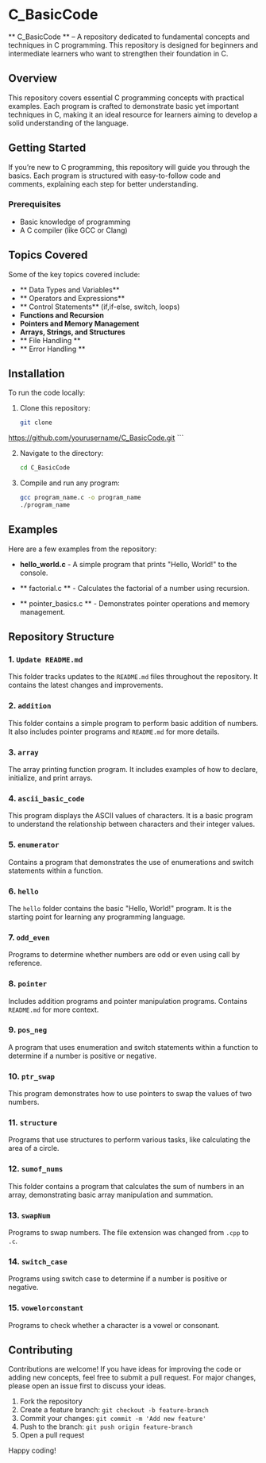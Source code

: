 # C_BasicCode

 ** C_BasicCode ** – 
A repository dedicated to fundamental concepts and techniques in C programming. 
This repository is designed for beginners and intermediate learners who want to strengthen their foundation in C.

## Overview

This repository covers essential C programming concepts with practical examples. Each program is crafted to demonstrate basic yet important techniques in C, making it an ideal resource for learners aiming to develop a solid understanding of the language.

## Getting Started

If you’re new to C programming, this repository will guide you through the basics. Each program is structured with easy-to-follow code and comments, explaining each step for better understanding.

### Prerequisites

- Basic knowledge of programming
- A C compiler (like GCC or Clang)

## Topics Covered

Some of the key topics covered include:

- ** Data Types and Variables**
- ** Operators and Expressions**
- ** Control Statements** (if,if-else, switch, loops)
- **Functions and Recursion**
- **Pointers and Memory Management**
- **Arrays, Strings, and Structures**
- ** File Handling **
- ** Error Handling **

## Installation

To run the code locally:

1. Clone this repository:

    ```bash
    git clone
 https://github.com/yourusername/C_BasicCode.git
    ```

2. Navigate to the directory:

    ```bash
    cd C_BasicCode
    ```

3. Compile and run any program:

    ```bash
    gcc program_name.c -o program_name
    ./program_name

    ```

## Examples

Here are a few examples from the repository:

- **hello_world.c** -
 A simple program that prints "Hello, World!" to the console.

- ** factorial.c ** - 
Calculates the factorial of a number using recursion.

- ** pointer_basics.c ** - 
Demonstrates pointer operations and memory management.

## Repository Structure

### 1. `Update README.md`

This folder tracks updates to the `README.md` files throughout the repository. It contains the latest changes and improvements.

### 2. `addition`

This folder contains a simple program to perform basic addition of numbers. It also includes pointer programs and `README.md` for more details.


### 3. `array`

The array printing function program. It includes examples of how to declare, initialize, and print arrays.

### 4. `ascii_basic_code`

This program displays the ASCII values of characters. It is a basic program to understand the relationship between characters and their integer values.

### 5. `enumerator`
Contains a program that demonstrates the use of enumerations and switch statements within a function.

### 6. `hello`

The `hello` folder contains the basic "Hello, World!" program. It is the starting point for learning any programming language.

### 7. `odd_even`

Programs to determine whether numbers are odd or even using call by reference.

### 8. `pointer`

Includes addition programs and pointer manipulation programs. Contains `README.md` for more context.

### 9. `pos_neg`

A program that uses enumeration and switch statements within a function to determine if a number is positive or negative.

### 10. `ptr_swap`
This program demonstrates how to use pointers to swap the values of two numbers.

### 11. `structure`

Programs that use structures to perform various tasks, like calculating the area of a circle.

### 12. `sumof_nums`

This folder contains a program that calculates the sum of numbers in an array, demonstrating basic array manipulation and summation.

### 13. `swapNum`

Programs to swap numbers. The file extension was changed from `.cpp` to `.c`.

### 14. `switch_case`

Programs using switch case to determine if a number is positive or negative.

### 15. `vowelorconstant`

Programs to check whether a character is a vowel or consonant.

## Contributing

Contributions are welcome! If you have ideas for improving the code or adding new concepts, feel free to submit a pull request. For major changes, please open an issue first to discuss your ideas.

1. Fork the repository
2. Create a feature branch: `git checkout -b feature-branch`
3. Commit your changes: `git commit -m 'Add new feature'`
4. Push to the branch: `git push origin feature-branch`
5. Open a pull request

Happy coding! 
